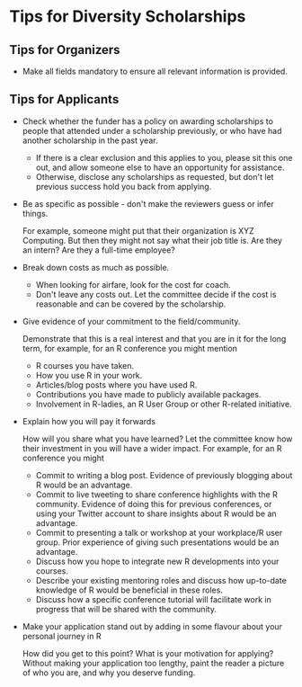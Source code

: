 # Tips for Diversity Scholarships

## Tips for Organizers

 - Make all fields mandatory to ensure all relevant information is provided.

## Tips for Applicants

 - Check whether the funder has a policy on awarding scholarships to people that attended under a scholarship previously, or who have had another scholarship in the past year. 
 
     - If there is a clear exclusion and this applies to you, please sit this one out, and allow someone else to have an opportunity for assistance.
     - Otherwise, disclose any scholarships as requested, but don't let previous success hold you back from applying.

 - Be as specific as possible - don't make the reviewers guess or infer things.
     
     For example, someone might put that their organization is XYZ Computing. But then they might not say what their job title is. 
 Are they an intern? Are they a full-time employee?

 - Break down costs as much as possible. 
 
     - When looking for airfare, look for the cost for coach. 
     - Don't leave any costs out. Let the committee decide if the cost is reasonable and can be covered by the scholarship.
 
 - Give evidence of your commitment to the field/community.
 
     Demonstrate that this is a real interest and that you are in it for the long term, for example, for an R conference you might mention
      - R courses you have taken.
      - How you use R in your work.
      - Articles/blog posts where you have used R.
      - Contributions you have made to publicly available packages.
      - Involvement in R-ladies, an R User Group or other R-related initiative.
 
 - Explain how you will pay it forwards
 
     How will you share what you have learned? Let the committee know how their investment in you will have a wider impact. For example, for an R conference you might
     - Commit to writing a blog post. Evidence of previously blogging about R would be an advantage.
     - Commit to live tweeting to share conference highlights with the R community. Evidence of doing this for previous conferences, or using your Twitter account to share insights about R would be an advantage.
     - Commit to presenting a talk or workshop at your workplace/R user group. Prior experience of giving such presentations would be an advantage.
     - Discuss how you hope to integrate new R developments into your courses.
     - Describe your existing mentoring roles and discuss how up-to-date knowledge of R would be beneficial in these roles.
     - Discuss how a specific conference tutorial will facilitate work in progress that will be shared with the community.
     
- Make your application stand out by adding in some flavour about your personal journey in R 

    How did you get to this point? What is your motivation for applying? Without making your application too lengthy, paint the reader a picture of who you are, and why you deserve funding.     
